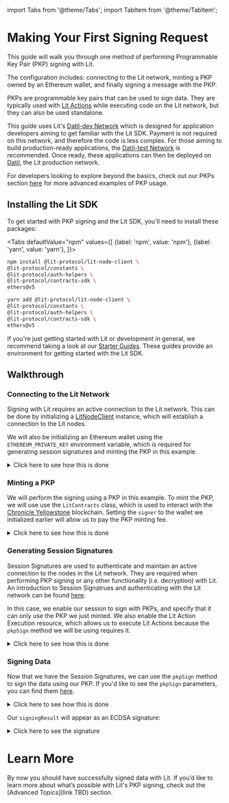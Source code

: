 import Tabs from '@theme/Tabs'; import TabItem from '@theme/TabItem';

# Making Your First Signing Request

This guide will walk you through one method of performing Programmable Key Pair (PKP) signing with Lit.

The configuration includes: connecting to the Lit network, minting a PKP owned by an Ethereum wallet, and finally signing a message with the PKP.

PKPs are programmable key pairs that can be used to sign data. They are typically used with [Lit Actions](../lit-actions/overview.md) while executing code on the Lit network, but they can also be used standalone.

This guide uses Lit's [Datil-dev Network](../../learn/overview/how-it-works/lit-networks/testnets.md) which is designed for application developers aiming to get familiar with the Lit SDK. Payment is not required on this network, and therefore the code is less complex. For those aiming to build production-ready applications, the [Datil-test Network](../../learn/overview/how-it-works/lit-networks/testnets.md) is recommended. Once ready, these applications can then be deployed on [Datil](../../learn/overview/how-it-works/lit-networks/mainnets.md), the Lit production network.

For developers looking to explore beyond the basics, check out our PKPs section [here](../pkps/overview.md) for more advanced examples of PKP usage.

## Installing the Lit SDK

To get started with PKP signing and the Lit SDK, you'll need to install these packages:

<Tabs
defaultValue="npm"
values={[
{label: 'npm', value: 'npm'},
{label: 'yarn', value: 'yarn'},
]}>
<TabItem value="npm">

```bash
npm install @lit-protocol/lit-node-client \
@lit-protocol/constants \
@lit-protocol/auth-helpers \
@lit-protocol/contracts-sdk \
ethers@v5
```

</TabItem>

<TabItem value="yarn">

```bash
yarn add @lit-protocol/lit-node-client \
@lit-protocol/constants \
@lit-protocol/auth-helpers \
@lit-protocol/contracts-sdk \
ethers@v5
```

</TabItem>
</Tabs>

If you're just getting started with Lit or development in general, we recommend taking a look at our [Starter Guides](https://github.com/LIT-Protocol/developer-guides-code/tree/master/starter-guides). These guides provide an environment for getting started with the Lit SDK.

## Walkthrough

### Connecting to the Lit Network

Signing with Lit requires an active connection to the Lit network. This can be done by initializing a [LitNodeClient](./connecting-to-lit.md) instance, which will establish a connection to the Lit nodes.

We will also be initializing an Ethereum wallet using the `ETHEREUM_PRIVATE_KEY` environment variable, which is required for generating session signatures and minting the PKP in this example.
<details>
<summary>Click here to see how this is done</summary>
<p>

```ts
import { LitNodeClient } from "@lit-protocol/lit-node-client";
import { LitNetwork, LIT_RPC } from "@lit-protocol/constants";
import * as ethers from "ethers";

const litNodeClient = new LitNodeClient({
  litNetwork: LitNetwork.DatilDev,
  debug: false
});
await litNodeClient.connect();

const ethersWallet = new ethers.Wallet(
  process.env.ETHEREUM_PRIVATE_KEY!, // Replace with your private key
  new ethers.providers.JsonRpcProvider(LIT_RPC.CHRONICLE_YELLOWSTONE)
);
```

</p>
</details>

### Minting a PKP

We will perform the signing using a PKP in this example. To mint the PKP, we will use use the `LitContracts` class, which is used to interact with the [Chronicle Yellowstone](../../learn/overview/how-it-works/lit-blockchains/chronicle-yellowstone.md) blockchain. Setting the `signer` to the wallet we initialized earlier will allow us to pay the PKP minting fee.

<details>
<summary>Click here to see how this is done</summary>
<p>

```ts
import { LitContracts } from "@lit-protocol/contracts-sdk";

const litContracts = new LitContracts({
    signer: ethersWallet,
    network: LitNetwork.DatilDev,
    debug: false
});
await litContracts.connect();

const pkp = (await litContracts.pkpNftContractUtils.write.mint()).pkp;
```

</p>
</details>

### Generating Session Signatures

Session Signatures are used to authenticate and maintain an active connection to the nodes in the Lit network. They are required when performing PKP signing or any other functionality (i.e. decryption) with Lit. An introduction to Session Signatrues and authenticating with the Lit network can be found [here](./authenticating-with-lit.md).

In this case, we enable our session to sign with PKPs, and specify that it can only use the PKP we just minted. We also enable the Lit Action Execution resource, which allows us to execute Lit Actions because the `pkpSign` method we will be using requires it.
<details>
<summary>Click here to see how this is done</summary>
<p>

```ts
import {
  createSiweMessage,
  generateAuthSig,
  LitAbility,
  LitActionResource,
  LitPKPResource,
} from "@lit-protocol/auth-helpers";

const sessionSigs = await litNodeClient.getSessionSigs({
    chain: "ethereum",
    expiration: new Date(Date.now() + 1000 * 60 * 10).toISOString(), // 10 minutes
    resourceAbilityRequests: [
        {
            resource: new LitPKPResource(pkp.tokenId),
            ability: LitAbility.PKPSigning,
        },
        {
          resource: new LitActionResource("*"),
          ability: LitAbility.LitActionExecution,
        },
    ],
    authNeededCallback: async ({
        uri,
        expiration,
        resourceAbilityRequests,
        }) => {
        const toSign = await createSiweMessage({
            uri,
            expiration,
            resources: resourceAbilityRequests,
            walletAddress: ethersWallet.address,
            nonce: await litNodeClient.getLatestBlockhash(),
            litNodeClient,
        });

        return await generateAuthSig({
            signer: ethersWallet,
            toSign,
        });
    },
});
```
</p>
</details>

### Signing Data

Now that we have the Session Signatures, we can use the `pkpSign` method to sign the data using our PKP. If you'd like to see the `pkpSign` parameters, you can find them [here](https://v6-api-doc-lit-js-sdk.vercel.app/classes/lit_node_client_src.LitNodeClientNodeJs.html#pkpSign).

<details>
<summary> Click here to see how this is done</summary>
<p>

```ts
const signingResult = await litNodeClient.pkpSign({
  pubKey: pkp.publicKey,
  sessionSigs,
  toSign: ethers.utils.arrayify(ethers.utils.keccak256(ethers.utils.toUtf8Bytes("The answer to the universe is 41."))),
})
```

</p>
</details>

Our `signingResult` will appear as an ECDSA signature:

<details>
<summary> Click here to see the signature</summary>
<p>
```json
{
  r: '2755ed0cc55452c5c1ba75cad13167c537a44a6cd0fdb9da3e48a05bf8de3c5d',
  s: '3458584d1524f9d52aef1ec97386f1914fcf948f2b63c8fd8406dec38be0744f',
  recid: 0,
  signature: '0x2755ed0cc55452c5c1ba75cad13167c537a44a6cd0fdb9da3e48a05bf8de3c5d3458584d1524f9d52aef1ec97386f1914fcf948f2b63c8fd8406dec38be0744f1b',
  publicKey: '045931A629B8C00995A86E3CE6880416EE082240BE6E7FD144648115E6FB9ECB525D4B6F6CADCB17D39F318828A66E71DA501C529478C090CD682876C2F4258D49',
  dataSigned: '760404FCE401CD30392E61B48DED0382A9987C18793093A52BA25E443B20F58A'
}
```
</p>
</details>

# Learn More

By now you should have successfully signed data with Lit. If you’d like to learn more about what’s possible with Lit's PKP signing, check out the [Advanced Topics](link TBD) section.

<FeedbackComponent/>



